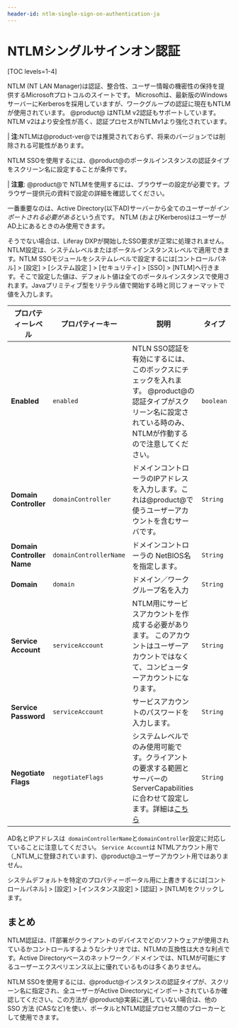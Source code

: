 ```yaml
---
header-id: ntlm-single-sign-on-authentication-ja
---
```


# NTLMシングルサインオン認証

[TOC levels=1-4]

NTLM (NT LAN Manager)は認証、整合性、ユーザー情報の機密性の保持を提供するMicrosoftプロトコルのスイートです。
Microsoftは、最新版のWindowsサーバーにKerberosを採用していますが、ワークグループの認証に現在もNTLMが使用されています。 @product@ はNTLM v2認証もサポートしています。 NTLM v2はより安全性が高く、認証プロセスがNTLMv1より強化されています。


| **注**:NTLMは@product-ver@では推奨されておらず、将来のバージョンでは削除される可能性があります。

NTLM SSOを使用するには、@product@のポータルインスタンスの認証タイプをスクリーン名に設定することが条件です。


| **注意**: @product@で NTLMを使用するには、ブラウザーの設定が必要です。ブラウザー提供元の資料で設定の詳細を確認してください。

一番重要なのは、Active Directory(以下AD)サーバーから全てのユーザーが*インポートされる必要がある*という点です。
NTLM (およびKerberos)はユーザーがAD上にあるときのみ使用できます。


そうでない場合は、Liferay DXPが開始したSSO要求が正常に処理されません。NTLM設定は、システムレベルまたはポータルインスタンスレベルで適用できます。NTLM SSOモジュールをシステムレベルで設定するには[コントロールパネル] > [設定] > [システム設定 ] > [セキュリティ] > [SSO] > [NTLM]へ行きます。そこで設定した値は、デフォルト値は全てのポータルインスタンスで使用されます。Javaプリミティブ型をリテラル値で開始する時と同じフォーマットで値を入力します。

| プロパティーレベル | プロパティーキー | 説明 | タイプ |
---- | ---- | ---- | ----
| **Enabled** | `enabled` | NTLN SSO認証を有効にするには、このボックスにチェックを入れます。 @product@の認証タイプがスクリーン名に設定されている時のみ、NTLMが作動するので注意してください。 | `boolean` |
| **Domain Controller** | `domainController` | ドメインコントローラのIPアドレスを入力します。これは@product@で使うユーザーアカウントを含むサーバです。 | `String` |
| **Domain Controller Name** | `domainControllerName` | ドメインコントローラの NetBIOS名を指定します。 | `String` |
| **Domain** | `domain` | ドメイン／ワークグループ名を入力 | `String` |
| **Service Account** | `serviceAccount` | NTLM用にサービスアカウントを作成する必要があります。 このアカウントはユーザーアカウントではなくて、コンピューターアカウントになります。 | `String` |
| **Service Password** | `serviceAccount` | サービスアカウントのパスワードを入力します。 | `String` |
| **Negotiate Flags** | `negotiateFlags` | システムレベルでのみ使用可能です。クライアントの要求する範囲とサーバーのServerCapabilitiesに合わせて設定します。詳細は[こちら](http://msdn.microsoft.com/en-us/library/cc717152%28v=PROT.10%29.aspx) | `String` |


AD名とIPアドレスは` domainControllerName`と`domainController`設定に対応していることに注意してください。
`Service Account`は NTMLアカウント用で（_NTLM_に登録されています)、@product@ユーザーアカウント用ではありません。

システムデフォルトを特定のプロパティーポータル用に上書きするには[コントロールパネル] > [設定] > [インスタンス設定] > [認証] > [NTLM]をクリックします。


## まとめ

NTLM認証は、IT部署がクライアントのデバイスでどのソフトウェアが使用されているかコントロールするようなシナリオでは、NTLMの互換性は大きな利点です。Active Directoryベースのネットワーク／ドメインでは、NTLMが可能にするユーザーエクスペリエンス以上に優れているものは多くありません。


NTLM SSOを使用するには、@product@インスタンスの認証タイプが、スクリーン名に指定され、全ユーザーがActive Directoryにインポートされているか確認してください。この方法が @product@実装に適していない場合は、他の SSO 方法 (CASなど)を使い、ポータルとNTLM認証プロセス間のブローカーとして使用できます。
